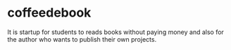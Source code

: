 # coffeedebook
It is startup for students to reads books without paying money and also for the author who wants to publish their own projects.
